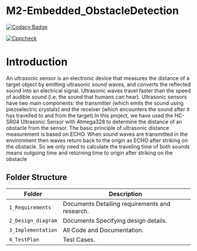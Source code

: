 # M2-Embedded_ObstacleDetection


[![Codacy Badge](https://app.codacy.com/project/badge/Grade/40432f8385ae471593ad824b4d0df9cc)](https://www.codacy.com/gh/sujith44/M2-Embedded_ObstacleDetection/dashboard?utm_source=github.com&amp;utm_medium=referral&amp;utm_content=sujith44/M2-Embedded_ObstacleDetection&amp;utm_campaign=Badge_Grade)


[![Cppcheck](https://github.com/sujith44/M2-Embedded_ObstacleDetection/actions/workflows/cppcheck.yml/badge.svg)](https://github.com/sujith44/M2-Embedded_ObstacleDetection/actions/workflows/cppcheck.yml)


# Introduction
An ultrasonic sensor is an electronic device that measures the distance of a target object by emitting ultrasonic sound waves, and converts the reflected sound into an electrical signal. Ultrasonic waves travel faster than the speed of audible sound (i.e. the sound that humans can hear). Ultrasonic sensors have two main components: the transmitter (which emits the sound using piezoelectric crystals) and the receiver (which encounters the sound after it has travelled to and from the target).In this project, we have used the HC-SR04 Ultrasonic Sensor with Atmega328 to determine the distance of an obstacle from the sensor. The basic principle of ultrasonic distance measurement is based on ECHO. When sound waves are transmitted in the environment then waves return back to the origin as ECHO after striking on the obstacle. So we only need to calculate the traveling time of both sounds means outgoing time and returning time to origin after striking on the obstacle


## Folder Structure
Folder               | Description
-------------------  | -----------------------------------------
`1_Requirements`     | Documents Detailing requirements and research.
`2_Design_diagram`     | Documents Specifying design details.
`3_Implementation`   | All Code and Documentation.
`4_TestPlan`| Test Cases.
